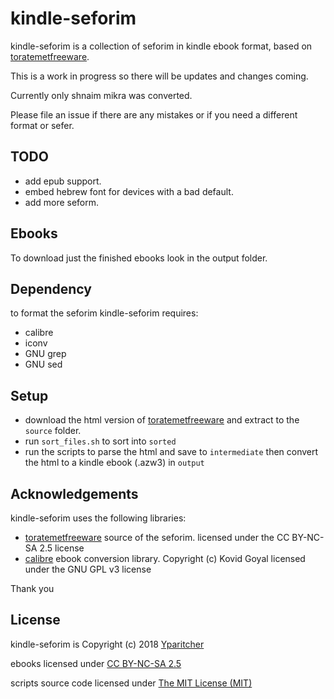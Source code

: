 # kindle-seforim
kindle-seforim is a collection of seforim in kindle ebook format, based on [toratemetfreeware](http://www.toratemetfreeware.com).

This is a work in progress so there will be updates and changes coming.

Currently only shnaim mikra was converted.

Please file an issue if there are any mistakes or if you need a different format or sefer.

## TODO
- add epub support.
- embed hebrew font for devices with a bad default.
- add more seform.

## Ebooks
To download just the finished ebooks look in the output folder.

## Dependency
to format the seforim kindle-seforim requires:
- calibre
- iconv
- GNU grep
- GNU sed

## Setup
- download the html version of [toratemetfreeware](http://www.toratemetfreeware.com/?dbases;1;) and extract to the `source` folder.
- run `sort_files.sh` to sort into `sorted`
- run the scripts to parse the html and save to `intermediate` then convert the html to a kindle ebook (.azw3) in `output`


## Acknowledgements
kindle-seforim uses the following libraries:

- [toratemetfreeware](http://www.toratemetfreeware.com) source of the seforim.
licensed under the CC BY-NC-SA 2.5 license
- [calibre](https://calibre-ebook.com/) ebook conversion library.
Copyright (c) Kovid Goyal
licensed under the GNU GPL v3 license

Thank you

## License
kindle-seforim is Copyright (c) 2018 [Yparitcher](https://github.com/yparitcher)

ebooks licensed under [CC BY-NC-SA 2.5](https://creativecommons.org/licenses/by-nc-sa/2.5/legalcode)

scripts source code licensed under [The MIT License (MIT)](http://opensource.org/licenses/mit-license.php)
